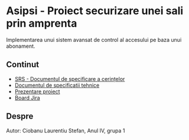 # Asipsi - Proiect securizare unei sali prin amprenta

Implementarea unui sistem avansat de control al accesului pe baza unui abonament.

## Continut

- [SRS - Documentul de specificare a cerințelor](lelo.docx)
- [Documentul de specificatii tehnice](lelo%202.docx)
- [Prezentare proiect](ASIPSI%20Rahme%20Victor.pptx)
- [Board Jira](https://laurentiuciobanu.atlassian.net/jira/software/projects/AM/list)

## Despre

Autor: Ciobanu Laurentiu Stefan, Anul IV, grupa 1
